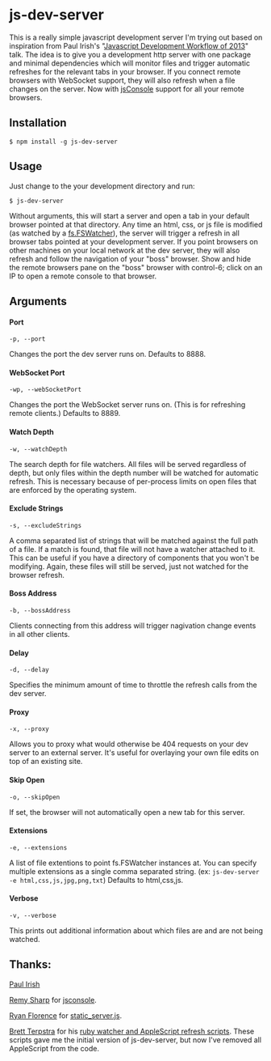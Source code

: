 # js-dev-server

This is a really simple javascript development server I'm trying out based on inspiration from
Paul Irish's "[Javascript Development Workflow of 2013](http://www.youtube.com/watch?v=f7AU2Ozu8eo)" talk. The idea is to give you a development http server with one package and minimal dependencies which will monitor files and trigger automatic refreshes for the relevant tabs in your browser. If you connect remote browsers with WebSocket support, they will also refresh when a file changes on the server. Now with [jsConsole](http://jsconsole.com/) support for all your remote browsers.

## Installation

    $ npm install -g js-dev-server

## Usage

Just change to the your development directory and run:

    $ js-dev-server

Without arguments, this will start a server and open a tab in your default browser pointed at that directory. Any time an html, css, or js file is modified (as watched by a [fs.FSWatcher](http://nodejs.org/docs/v0.8.6/api/all.html#all_class_fs_fswatcher)), the server will trigger a refresh in all browser tabs pointed at your development server. If you point browsers on other machines on your local network at the dev server, they will also refresh and follow the navigation of your "boss" browser. Show and hide the remote browsers pane on the "boss" browser with control-6; click on an IP to open a remote console to that browser.

## Arguments

#### Port

    -p, --port

Changes the port the dev server runs on. Defaults to 8888.

#### WebSocket Port

    -wp, --webSocketPort

Changes the port the WebSocket server runs on. (This is for refreshing remote clients.) Defaults to 8889.

#### Watch Depth

    -w, --watchDepth

The search depth for file watchers. All files will be served regardless of depth, but only files within the depth number will be watched for automatic refresh. This is necessary because of per-process limits on open files that are enforced by the operating system.

#### Exclude Strings

    -s, --excludeStrings

A comma separated list of strings that will be matched against the full path of a file. If a match is found, that file will not have a watcher attached to it. This can be useful if you have a directory of components that you won't be modifying. Again, these files will still be served, just not watched for the browser refresh.

#### Boss Address

    -b, --bossAddress

Clients connecting from this address will trigger nagivation change events in all other clients.

#### Delay

    -d, --delay

Specifies the minimum amount of time to throttle the refresh calls from the dev server.

#### Proxy

    -x, --proxy

Allows you to proxy what would otherwise be 404 requests on your dev server to an external server. It's useful for overlaying your own file edits on top of an existing site.

#### Skip Open

    -o, --skipOpen

If set, the browser will not automatically open a new tab for this server.

#### Extensions

    -e, --extensions

A list of file extentions to point fs.FSWatcher instances at. You can specify multiple extensions as a single comma separated string. (ex: `js-dev-server -e html,css,js,jpg,png,txt`) Defaults to html,css,js.

#### Verbose

    -v, --verbose

This prints out additional information about which files are and are not being watched.

## Thanks:
[Paul Irish](https://twitter.com/paul_irish)

[Remy Sharp](https://twitter.com/rem) for [jsconsole](http://jsconsole.com).

 [Ryan Florence](https://github.com/rpflorence) for [static_server.js](https://gist.github.com/701407).

[Brett Terpstra](https://github.com/ttscoff) for his [ruby watcher and AppleScript refresh scripts](http://brettterpstra.com/2011/03/07/watch-for-file-changes-and-refresh-your-browser-automatically/). These scripts gave me the initial version of js-dev-server, but now I've removed all AppleScript from the code.
